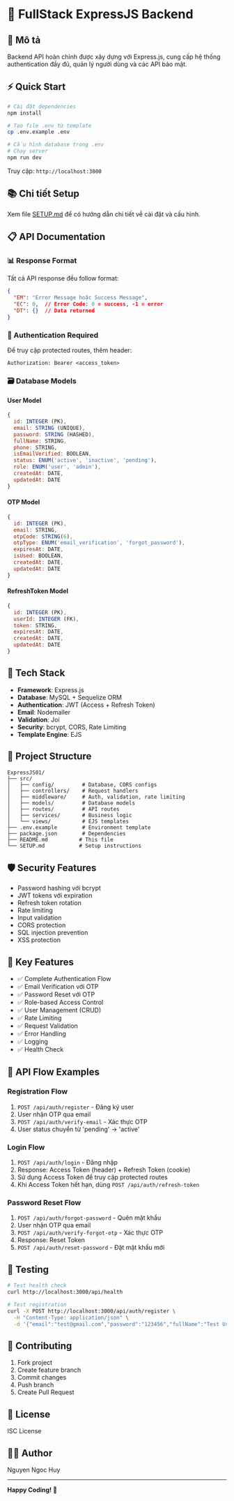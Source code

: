 # 🚀 FullStack ExpressJS Backend

## 📝 Mô tả
Backend API hoàn chỉnh được xây dựng với Express.js, cung cấp hệ thống authentication đầy đủ, quản lý người dùng và các API bảo mật.

## ⚡ Quick Start
```bash
# Cài đặt dependencies
npm install

# Tạo file .env từ template
cp .env.example .env

# Cấu hình database trong .env
# Chạy server
npm run dev
```

Truy cập: `http://localhost:3000`

## 📚 Chi tiết Setup
Xem file [SETUP.md](./SETUP.md) để có hướng dẫn chi tiết về cài đặt và cấu hình.

## 📋 API Documentation

### 📊 Response Format
Tất cả API response đều follow format:
```json
{
  "EM": "Error Message hoặc Success Message",
  "EC": 0,  // Error Code: 0 = success, -1 = error
  "DT": {}  // Data returned
}
```

### 🔐 Authentication Required
Để truy cập protected routes, thêm header:
```
Authorization: Bearer <access_token>
```

### 🗃️ Database Models

#### User Model
```javascript
{
  id: INTEGER (PK),
  email: STRING (UNIQUE),
  password: STRING (HASHED),
  fullName: STRING,
  phone: STRING,
  isEmailVerified: BOOLEAN,
  status: ENUM('active', 'inactive', 'pending'),
  role: ENUM('user', 'admin'),
  createdAt: DATE,
  updatedAt: DATE
}
```

#### OTP Model
```javascript
{
  id: INTEGER (PK),
  email: STRING,
  otpCode: STRING(6),
  otpType: ENUM('email_verification', 'forgot_password'),
  expiresAt: DATE,
  isUsed: BOOLEAN,
  createdAt: DATE,
  updatedAt: DATE
}
```

#### RefreshToken Model
```javascript
{
  id: INTEGER (PK),
  userId: INTEGER (FK),
  token: STRING,
  expiresAt: DATE,
  createdAt: DATE,
  updatedAt: DATE
}
```

## 🔧 Tech Stack
- **Framework**: Express.js
- **Database**: MySQL + Sequelize ORM
- **Authentication**: JWT (Access + Refresh Token)
- **Email**: Nodemailer
- **Validation**: Joi
- **Security**: bcrypt, CORS, Rate Limiting
- **Template Engine**: EJS

## 📁 Project Structure
```
ExpressJS01/
├── src/
│   ├── config/         # Database, CORS configs
│   ├── controllers/    # Request handlers
│   ├── middleware/     # Auth, validation, rate limiting
│   ├── models/         # Database models
│   ├── routes/         # API routes
│   ├── services/       # Business logic
│   └── views/          # EJS templates
├── .env.example        # Environment template
├── package.json        # Dependencies
├── README.md          # This file
└── SETUP.md           # Setup instructions
```

## 🛡️ Security Features
- Password hashing với bcrypt
- JWT tokens với expiration
- Refresh token rotation
- Rate limiting
- Input validation
- CORS protection
- SQL injection prevention
- XSS protection

## 🎯 Key Features
- ✅ Complete Authentication Flow
- ✅ Email Verification với OTP
- ✅ Password Reset với OTP
- ✅ Role-based Access Control
- ✅ User Management (CRUD)
- ✅ Rate Limiting
- ✅ Request Validation
- ✅ Error Handling
- ✅ Logging
- ✅ Health Check

## 🔄 API Flow Examples

### Registration Flow
1. `POST /api/auth/register` - Đăng ký user
2. User nhận OTP qua email
3. `POST /api/auth/verify-email` - Xác thực OTP
4. User status chuyển từ 'pending' → 'active'

### Login Flow
1. `POST /api/auth/login` - Đăng nhập
2. Response: Access Token (header) + Refresh Token (cookie)
3. Sử dụng Access Token để truy cập protected routes
4. Khi Access Token hết hạn, dùng `POST /api/auth/refresh-token`

### Password Reset Flow
1. `POST /api/auth/forgot-password` - Quên mật khẩu
2. User nhận OTP qua email
3. `POST /api/auth/verify-forgot-otp` - Xác thực OTP
4. Response: Reset Token
5. `POST /api/auth/reset-password` - Đặt mật khẩu mới

## 🧪 Testing
```bash
# Test health check
curl http://localhost:3000/api/health

# Test registration
curl -X POST http://localhost:3000/api/auth/register \
  -H "Content-Type: application/json" \
  -d '{"email":"test@gmail.com","password":"123456","fullName":"Test User"}'
```

## 🤝 Contributing
1. Fork project
2. Create feature branch
3. Commit changes
4. Push branch
5. Create Pull Request

## 📄 License
ISC License

## 👨‍💻 Author
Nguyen Ngoc Huy

---
**Happy Coding! 🎉**
